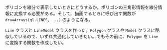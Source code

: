 ポリゴンを線分で表示したいときにどうするか。ポリゴンの三角形情報を線分情報に変換する必要がある。そして、描画するときに呼び出す関数が `drawArrays(gl.LINES, ...)` のようになる。

`Line` クラスと `LineModel` クラスを作った。`Polygon` クラスや `Model` クラスに酷似しているので、いずれ共通化していきたい。でもその前に、`Polygon` を `Line` に変換する関数を作成したい。

